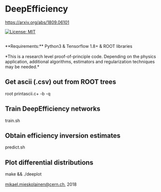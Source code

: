 # DeepEfficiency
https://arxiv.org/abs/1809.06101

[![License: MIT](https://img.shields.io/badge/License-MIT-yellow.svg)](https://opensource.org/licenses/MIT)

<br>
**Requirements:** Python3 & Tensorflow 1.8+ & ROOT libraries
<br>
<br>
*This is a research level proof-of-principle code. Depending on the physics application, additional algorithms, estimators and regularization techniques may be needed.*
<br>

## Get ascii (.csv) out from ROOT trees
root printascii.c+ -b -q

## Train DeepEfficiency networks
train.sh

## Obtain efficiency inversion estimates
predict.sh

## Plot differential distributions
make && ./deeplot
<br>
<br>
mikael.mieskolainen@cern.ch, 2018
